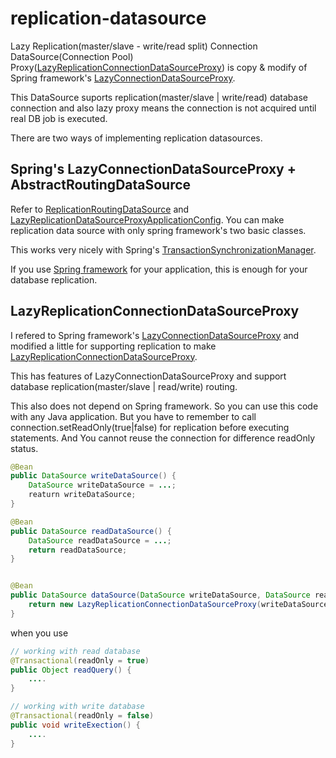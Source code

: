 # replication-datasource

Lazy Replication(master/slave - write/read split) Connection DataSource(Connection Pool) Proxy([LazyReplicationConnectionDataSourceProxy](https://github.com/kwon37xi/replication-datasource/blob/master/src/main/java/kr/pe/kwonnam/rezyreplicationdatasourceproxy/LazyReplicationConnectionDataSourceProxy.java))
is copy & modify of Spring framework's [LazyConnectionDataSourceProxy](https://github.com/spring-projects/spring-framework/blob/master/spring-jdbc/src/main/java/org/springframework/jdbc/datasource/LazyConnectionDataSourceProxy.java).

This DataSource suports replication(master/slave | write/read) database connection and also lazy proxy means the connection is not acquired until real DB job is executed.

There are two ways of implementing replication datasources.

## Spring's LazyConnectionDataSourceProxy + AbstractRoutingDataSource

Refer to [ReplicationRoutingDataSource](https://github.com/kwon37xi/replication-datasource/blob/master/src/test/java/kr/pe/kwonnam/replicationdatasource/routingdatasource/ReplicationRoutingDataSource.java) and [LazyReplicationDataSourceProxyApplicationConfig](https://github.com/kwon37xi/replication-datasource/blob/master/src/test/java/kr/pe/kwonnam/replicationdatasource/config/LazyReplicationDataSourceProxyApplicationConfig.java).
You can make replication data source with only spring framework's two basic classes.

This works very nicely with Spring's [TransactionSynchronizationManager](http://docs.spring.io/spring-framework/docs/current/javadoc-api/org/springframework/transaction/support/TransactionSynchronizationManager.html).

If you use [Spring framework]() for your application, this is enough for your database replication.

## LazyReplicationConnectionDataSourceProxy

I refered to Spring framework's [LazyConnectionDataSourceProxy](https://github.com/spring-projects/spring-framework/blob/master/spring-jdbc/src/main/java/org/springframework/jdbc/datasource/LazyConnectionDataSourceProxy.java) and modified a little for supporting replication
to make [LazyReplicationConnectionDataSourceProxy](https://github.com/kwon37xi/replication-datasource/blob/master/src/main/java/kr/pe/kwonnam/rezyreplicationdatasourceproxy/LazyReplicationConnectionDataSourceProxy.java).

This has features of LazyConnectionDataSourceProxy and support database replication(master/slave | read/write) routing.

This also does not depend on Spring framework. So you can use this code with any Java application.
But you have to remember to call connection.setReadOnly(true|false) for replication before executing statements.
And You cannot reuse the connection for difference readOnly status.

```java
@Bean
public DataSource writeDataSource() {
    DataSource writeDataSource = ...;
    reaturn writeDataSource;
}

@Bean
public DataSource readDataSource() {
    DataSource readDataSource = ...;
    return readDataSource;
}


@Bean
public DataSource dataSource(DataSource writeDataSource, DataSource readDataSource) {
    return new LazyReplicationConnectionDataSourceProxy(writeDataSource, readDataSource);
}
```

when you use
```java
// working with read database
@Transactional(readOnly = true)
public Object readQuery() {
    ....
}

// working with write database
@Transactional(readOnly = false)
public void writeExection() {
    ....
}
```

